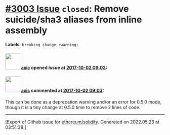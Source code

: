 # [\#3003 Issue](https://github.com/ethereum/solidity/issues/3003) `closed`: Remove suicide/sha3 aliases from inline assembly
**Labels**: `breaking change :warning:`


#### <img src="https://avatars.githubusercontent.com/u/20340?v=4" width="50">[axic](https://github.com/axic) opened issue at [2017-10-02 09:03](https://github.com/ethereum/solidity/issues/3003):



#### <img src="https://avatars.githubusercontent.com/u/20340?v=4" width="50">[axic](https://github.com/axic) commented at [2017-10-02 09:03](https://github.com/ethereum/solidity/issues/3003#issuecomment-368711818):

This can be done as a deprecation warning and/or an error for 0.5.0 mode, though it is a tiny change at 0.5.0 time to remove 2 lines of code.


-------------------------------------------------------------------------------



[Export of Github issue for [ethereum/solidity](https://github.com/ethereum/solidity). Generated on 2022.05.23 at 03:51:38.]
